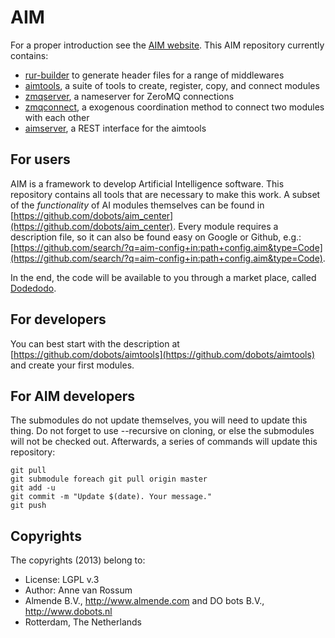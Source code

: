 # AIM

For a proper introduction see the [AIM website](https://dobots.github.io/aim/). This AIM repository currently contains:

* [rur-builder](https://github.com/dobots/rur-builder) to generate header files for a range of middlewares
* [aimtools](https://github.com/dobots/aimtools), a suite of tools to create, register, copy, and connect modules
* [zmqserver](https://github.com/dobots/zmqserver), a nameserver for ZeroMQ connections
* [zmqconnect](https://github.com/dobots/zmqconnect), a exogenous coordination method to connect two modules with each other
* [aimserver](https://github.com/dobots/aimserver), a REST interface for the aimtools

## For users

AIM is a framework to develop Artificial Intelligence software. This repository contains all tools that are necessary to make this work. A subset of the *functionality* of AI modules themselves can be found in [https://github.com/dobots/aim_center](https://github.com/dobots/aim_center). Every module requires a description file, so it can also be found easy on Google or Github, e.g.: [https://github.com/search/?q=aim-config+in:path+config.aim&type=Code](https://github.com/search/?q=aim-config+in:path+config.aim&type=Code).

In the end, the code will be available to you through a market place, called [Dodedodo](http:/wwww.dodedodo.com).

## For developers

You can best start with the description at [https://github.com/dobots/aimtools](https://github.com/dobots/aimtools) and create your first modules. 

## For AIM developers

The submodules do not update themselves, you will need to update this thing. Do not forget to use --recursive on cloning, or else the submodules will not be checked out. Afterwards, a series of commands will update this repository:

    git pull
    git submodule foreach git pull origin master
    git add -u
    git commit -m "Update $(date). Your message."
    git push

## Copyrights
The copyrights (2013) belong to:

- License: LGPL v.3
- Author: Anne van Rossum
- Almende B.V., http://www.almende.com and DO bots B.V., http://www.dobots.nl
- Rotterdam, The Netherlands

